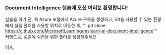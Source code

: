 ### Document Intelligence 실습에 오신 여러분 환영합니다!

실습을 하기 전,
꼭 Azure 포털에서 Azure 구독을 생성하고, 
Git을 사용할 수 있는 환경에서 실습 폴더를 사용할 위치로 이동한 후,
''' git clone https://github.com/MicrosoftLearning/mslearn-ai-document-intelligence''' 커맨드로,
로컬에 실습을 위한 폴더를 생성해주세요

이후,
